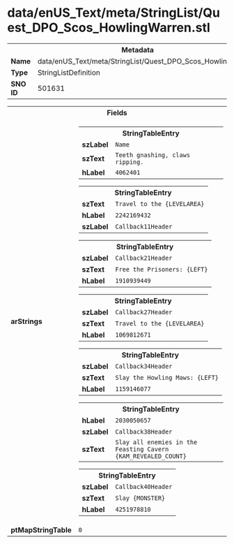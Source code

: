<h1>data/enUS_Text/meta/StringList/Quest_DPO_Scos_HowlingWarren.stl</h1><table><tr><th colspan="100%">Metadata</th></tr><tr><td><b>Name</b></td><td>data/enUS_Text/meta/StringList/Quest_DPO_Scos_HowlingWarren.stl</td></tr><tr><td><b>Type</b></td><td>StringListDefinition</td></tr><tr><td><b>SNO ID</b></td><td>501631</td></tr></table>

<table><tr><th colspan="100%">Fields</th></tr><tr><td><b>arStrings</b></td><td><table><tr><th colspan="100%">StringTableEntry</th></tr><tr><td><b>szLabel</b></td><td><code>Name</code></td></tr><tr><td><b>szText</b></td><td><code>Teeth gnashing, claws ripping.</code></td></tr><tr><td><b>hLabel</b></td><td><code>4062401</code></td></tr></table>


<table><tr><th colspan="100%">StringTableEntry</th></tr><tr><td><b>szText</b></td><td><code>Travel to the {LEVELAREA}</code></td></tr><tr><td><b>hLabel</b></td><td><code>2242169432</code></td></tr><tr><td><b>szLabel</b></td><td><code>Callback11Header</code></td></tr></table>


<table><tr><th colspan="100%">StringTableEntry</th></tr><tr><td><b>szLabel</b></td><td><code>Callback21Header</code></td></tr><tr><td><b>szText</b></td><td><code>Free the Prisoners: {LEFT}</code></td></tr><tr><td><b>hLabel</b></td><td><code>1910939449</code></td></tr></table>


<table><tr><th colspan="100%">StringTableEntry</th></tr><tr><td><b>szLabel</b></td><td><code>Callback27Header</code></td></tr><tr><td><b>szText</b></td><td><code>Travel to the {LEVELAREA}</code></td></tr><tr><td><b>hLabel</b></td><td><code>1069812671</code></td></tr></table>


<table><tr><th colspan="100%">StringTableEntry</th></tr><tr><td><b>szLabel</b></td><td><code>Callback34Header</code></td></tr><tr><td><b>szText</b></td><td><code>Slay the Howling Maws: {LEFT}</code></td></tr><tr><td><b>hLabel</b></td><td><code>1159146077</code></td></tr></table>


<table><tr><th colspan="100%">StringTableEntry</th></tr><tr><td><b>hLabel</b></td><td><code>2030050657</code></td></tr><tr><td><b>szLabel</b></td><td><code>Callback38Header</code></td></tr><tr><td><b>szText</b></td><td><code>Slay all enemies in the Feasting Cavern {KAM_REVEALED_COUNT}</code></td></tr></table>


<table><tr><th colspan="100%">StringTableEntry</th></tr><tr><td><b>szLabel</b></td><td><code>Callback40Header</code></td></tr><tr><td><b>szText</b></td><td><code>Slay {MONSTER}</code></td></tr><tr><td><b>hLabel</b></td><td><code>4251978810</code></td></tr></table>


</td></tr><tr><td><b>ptMapStringTable</b></td><td><code>0</code></td></tr></table>

